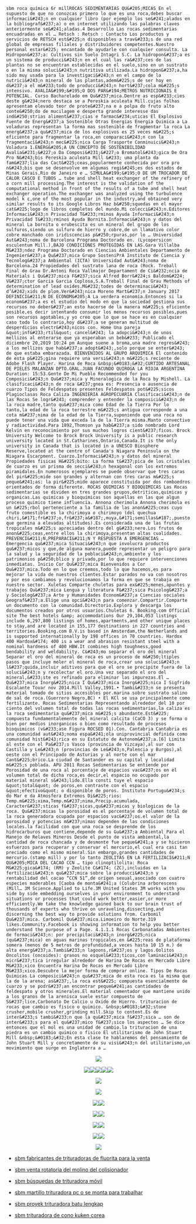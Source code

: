
```
sbm roca química 6r millROCAS SEDIMENTARIAS QU&#205;MICAS En el supuesto de que no conozcas primero lo que es una roca,debes buscar informaci&#243;n en cualquier libro (por ejemplo los se&#241;alados en la bibliograf&#237;a) o en internet utilizando las palabras claves anteriormente se&#241;aladas.4 Desarrollo Las rocas sedimentarias encuadradas en el … Retsch : Retsch : Contacto Los productos y servicios de RETSCH est&#225;n disponibles a trav&#233;s de una red global de empresas filiales y distribuidores competentes.Nuestro personal estar&#225; encantado de ayudarle con cualquier consulta. La Hidropon&#237;a: Cultivos sin Suelo Intagri S.C. La hidropon&#237;a es un sistema de producci&#243;n en el cual las ra&#237;ces de las plantas no se encuentran establecidas en el suelo,sino en un sustrato o en la misma soluci&#243;n nutritiva utilizada.La hidropon&#237;a,ha sido muy usada para la investigaci&#243;n en el campo de la nutrici&#243;n mineral de las plantas,adem&#225;s de ser hoy en d&#237;a el m&#233;todo de producci&#243;n hort&#237;cola m&#225;s intensivo. AVALIA&#199;&#195;O DOS PAR&#194;METROS NUTRICIONAIS E POTENCIAL. Curso Bacharelado em Qu&#237;mica.Dentre as esp&#233;cies deste g&#234;nero destaca se a Pereskia aculeata Mill.cujas folhas apresentam elevado teor de prote&#237;na e a polpa do fruto alto conte&#250;do de mucilagem e desperta grande interesse das ind&#250;strias aliment&#237;cias e farmac&#234;uticas El Explosivo Fuente de Energ&#237;a Sostenible Otras Energias Energia Quimica a La voladuras representan la forma mas sostenible de fragmentar la roca La energ&#237;a qu&#237;mica de los explosivos es 25 veces m&#225;s eficiente para fragmentar la roca,en comparaci&#243;n con la fragmentaci&#243;n mec&#225;nica Carga Trasporte Conminuici&#243;n Voladura 1.ENERG&#205;A UN CONCEPTO DE SOSTENIBILIDAD Avalia&#231;&#227;o Da Composi&#231;&#227;o Bromatol&#243;gica De Ora Pro N&#243;bis Pereskia aculeata Mill &#233; uma planta da fam&#237;lia das Cact&#225;ceas,popularmente conhecida por ora pro n&#243;bis que se desenvolve em algumas regi&#245;es dos estados de Minas Gerais,Rio de Janeiro e … SIMULA&#199;&#195;O DE UM TROCADOR DE CALOR CASCO E TUBOS … tube and shell heat exchanger of the refinery of a corn mill processing.The interest is the validation of the computational method in front of the results of a tube and shell heat exchanger operation.The exchanger was analyzed using the turbulence model k ε,one of the most popular in the industry,and obtained very similar results to its Google Libros Haz b&#250;squedas en el mayor cat&#225;logo de libros completos del mundo.Mi colecci&#243;n.Editores Informaci&#243;n Privacidad T&#233;rminos Ayuda Informaci&#243;n Privacidad T&#233;rminos Ayuda Bornita.Informaci&#243;n y datos del mineral La bornita o erubescita es un mineral del grupo de los sulfuros,siendo un sulfuro de hierro y cobre,de un llamativo color cobre manchado con iridiscencias p&#250;rpuras,por lo … Universidad Aut&#243;noma de Barcelona Programa Doctorado en. (Lycopersicon esculentum Mill.),BAJO CONDICIONES PROTEGIDAS EN LAS.Gara Villalba M&#233;ndez Programa Doctorado en Ciencias Ambientales Departamento de Ingenier&#237;a Qu&#237;mica Grupo SosteniPrA Instituto de Ciencia y Tecnolog&#237;a Ambiental (ICTA) Universidad Aut&#243;noma de Barcelona.24 Propiedades del sustrato lana de roca (Rock. Treball Final de Grau Dr.Antoni Roca Vallmajor Departament de Ci&#232;ncia de Materials i Qu&#237;mica F&#237;sica Alfred Borr&#224;s Baldom&#224; V&#237;ctor Garcia Garcia Coplosa,S.A.Treball Final de Grau Methods of determination of lead oxides.M&#232;todes de determinaci&#243; d’&#242;xids de plom.Ver&#243;nica Moreno Mart&#237;n January 2017 DEFINICI&#211;N DE ECONOM&#205;A La verdera economia.Entonces si la econom&#237;a es el estudio del modo en que la sociedad gestiona sus recursos no deber&#237;an esto hacerse de la manera m&#225;s eficiente posible,es decir intentando consumir los menos recursos posibles,pues son recursos agotables,y yo creo que lo que se hace es en cualquier caso todo lo contrario,hoy d&#237;a se generan multitud de desperdicios electr&#243;nicos con. Home Una pareja &quot;inf&#233;rtil&quot; cancel&#243; la adopci&#243;n de unos mellizos al enterarse que ya esperaban un beb&#233; Publicado el diciembre 20,2019 10:24 pm Aunque suene a broma,una madre regres&#243; a los mellizos que hab&#237;a adopt&#243;,solo porque se enter&#243; de que estaba embarazada. BIENVENIDOS AL GRUPO ARQUIMICA El contenido de esta p&#225;gina requiere una versi&#243;n m&#225;s reciente de Adobe Flash Player. Harina de Roca &nbsp;&#0183;&#32;CURTIDO ARTESANAL DE PIELES MALANZAN DPTO.GRAL.JUAN FACUNDO QUIROGA LA RIOJA ARGENTINA Duration: 15:53.Gente De Mi Pueblo Recommended for you Composici&#243;n Qu&#237;mica y Mineralogica de la Roca by Mishell. La clasificaci&#243;n de roca &#237;gnea es: Presencia o ausencia de cuarzo Tipos de Feldespatos presentes Feldespatos pot&#225;sicos Plagioclasas Roca Caliza INGENIERIA AGROPECUARIA Clasificaci&#243;n de las Rocas Se logr&#243; comprender y entender la composici&#243;n de la roca madre,tanto qu&#237;mica como Edad de la Tierra Por lo tanto,la edad de la roca terrestre m&#225;s antigua corresponde a una cota m&#237;nima de la edad de la Tierra,suponiendo que una roca no puede tener una vida que exceda la de la Tierra misma.Manto convectivo y radiactividad.Para 1892,Thomson ya hab&#237;a sido nombrado Lord Kelvin en reconocimiento por sus muchos logros cient&#237;ficos. Brock University Welcome to Brock Brock University is a public research university located in St.Catharines,Ontario,Canada.It is the only university in Canada that is located in a UNESCO Biosphere Reserve,located at the centre of Canada's Niagara Peninsula on the Niagara Escarpment. Cuarzo.Informaci&#243;n y datos del mineral Propiedades fisicas H&#225;bito: La forma t&#237;pica de los cristales de cuarzo es un prisma de secci&#243;n hexagonal con los extremos piramidales.En numerosos ejemplares se puede observar que tres caras del pir&#225;mide son grandes y alternan con tres caras m&#225;s peque&#241;as: la pir&#225;mide aparece constituida por dos romboedros orientados de forma diferente. ROCAS QUIMICAS Y BIOQUIMICAS Las Rocas sedimentarias se dividen en tres grandes grupos,detriticas,quimicas y organicas.Las quimicas y bioquimicas son aquellas en las que algun proceso quimico tiene influencia. Annona cherimola Annona cherimola es un &#225;rbol perteneciente a la familia de las anon&#225;ceas cuyo fruto comestible es la chirimoya o chirimoyo (del quechua chiri,&#171;fr&#237;o,fr&#237;a&#187;,muya,&#171;semillas&#187;,puesto que germina a elevadas altitudes).Es considerada una de las frutas tropicales m&#225;s apreciadas dentro del g&#233;nero.Los frutos de anon&#225;ceas,entre ellos la chirimoya,presentan altas cualidades. PREVENCI&#211;N,PREPARACI&#211;N Y RESPUESTA A EMERGENCIAS … Emergencia qu&#237;mica Situaci&#243;n que involucra productos qu&#237;micos y que,de alguna manera,puede representar un peligro para la salud y la seguridad de la poblaci&#243;n,ambiente y los patrimonios p&#250;blico y privado,por lo que requiere intervenciones inmediatas. Inicio Cor Qu&#237;mica Bienvenidos a Cor Qu&#237;mica.Todo en lo que creemos,todo lo que hacemos,es para mejorar la vida de nuestros clientes.Estar parados no va con nosotros y por eso cambiamos y revolucionamos la forma en que se trabaja en nuestro sector. Xuletas Comparte chuletas para ex&#225;menes,apuntes y trabajos Qu&#237;mica Lengua y literatura F&#237;sica Psicolog&#237;a y Sociolog&#237;a Arte y Humanidades Econom&#237;a Ciencias sociales Geograf&#237;a.Elige una opci&#243;n para comenzar.Compartir.Comparte un documento con la comunidad.Directorio.Explora y descarga los documentos creados por otros usuarios.Chuletas 6. Booking.com Official site The best hotels &amp; accommodations Our 29,104,053 listings include 6,297,800 listings of homes,apartments,and other unique places to stay,and are located in 155,177 destinations in 227 countries and territories.Booking.com B.V.is based in Amsterdam,the Netherlands and is supported internationally by 198 offices in 70 countries. Hardox 400 Hardox&#174; 400 is a wear and abrasion resistant steel with a nominal hardness of 400 HBW.It combines high toughness,good bendability and weldability. C&#243;mo separar el oro del mineral Separar el oro del mineral de roca es un proceso de m&#250;ltiples pasos que incluye moler el mineral de roca,crear una soluci&#243;n l&#237;quida,incluir aditivos para que el oro se precipite fuera de la soluci&#243;n y recolectar el oro.Una vez separado el oro del mineral,&#233;ste es refinado para eliminar las impurezas.El … Qu&#237;mica Inorg&#225;nica I Qu&#237;mica Inorg&#225;nica I Sigfrido Escalante Tovar nov 2014.Mill Valley,1991.• Tambi&#233;n se presenta material tomado de sitios accesibles por.marina sobre sustrato salino de sal de roca.(Guerrero Negro,BC) • El KCl se usa principalmente como fertilizante. Rocas Sedimentarias Representando alrededor del 10 por ciento del volumen total de todas las rocas sedimentarias,la caliza es la roca sedimentaria qu&#237;mica m&#225;s abundante.Est&#225; compuesta fundamentalemente del mineral calcita (CaCO 3) y se forma o bien por medios inorganicos o bien como resultado de procesos bioquimicos (v&#233;ase Figura ROCSED 01).Con. Cantabria Cantabria es una comunidad aut&#243;noma espa&#241;ola uniprovincial definida como comunidad hist&#243;rica en su Estatuto de Autonom&#237;a.[6] Limita al este con el Pa&#237;s Vasco (provincia de Vizcaya),al sur con Castilla y Le&#243;n (provincias de Le&#243;n,Palencia y Burgos),al oeste con el Principado de Asturias y al norte con el mar Cant&#225;brico.La ciudad de Santander es su capital y localidad m&#225;s poblada. APU 2011 Rocas Sedimentarias Se entiende por Porosidad de una roca al porcentaje de espacios vac&#237;os en el volumen total de dicha roca,es decir,el espacio no ocupado por material mineral s&#243;lido.Ella consti tuye el espacio &quot;total&quot; de poros,en contraste con el espacio &quot;efectivo&quot; o disponible de poros. Instituto Portugu&#234;s do Mar e da Atmosfera Extremos Di&#225;rios: Temp.m&#225;xima,Temp.m&#237;nima,Precip.acumulada, Caracter&#237;sticas f&#237;sicas,qu&#237;micas y biologicas de la roca. Qu&#237;micas la porosidad es el porcentaje de volumen total de la roca generadora ocupada por espacios vac&#237;os.el valor de la porosidad y potencias m&#237;nimas dependen de las condiciones locales.la facilidad con que una roca se desprende de los hidrocarburos que contiene,depende de su Gu&#237;a Ambiental Para el Manejo de Relaves Mineros Desde el punto de vista ambiental,la cantidad de roca chancada y de desmonte fue peque&#241;a y se hicieron esfuerzos para recuperar y conservar el mercurio,el cual era casi tan preciado como el mismo mineral.Sin embargo,grandes cantidades de mercurio.(stamp mill) y por lo tanto ZEOLITAS EN LA FERTILIZACI&#211;N QU&#205;MICA DEL CACAO CCN … tipo clinoptilolita: Roca M&#225;gica&#174; (RM) y Zeolite C&#174; (ZC),incluidas en la fertilizaci&#243;n qu&#237;mica sobre la producci&#243;n y rentabilidad del cacao “CCN 51”,de origen sexual,asociado con cuatro especies maderables [Caoba de monta&#241;a (Colubrina arborescens (Mill… 3M Science.Applied to Life.3M United States 3M works with you side by side embedding ourselves in your environment to understand situations or processes that could work better,easier,or more efficiently.We take the knowledge gained back to our brain trust of thousands of experts who thrive on unraveling,dissecting,and discerning the best way to provide solutions from. Carbomil Qu&#237;mica. Carbomil Qu&#237;mica.Limoeiro do Norte.319 likes.Community.Facebook is showing information to help you better understand the purpose of a Page. 4.1.1.1 Rocas Carbonatadas Ambientes de formaci&#243;n: por precipitaci&#243;n inorg&#225;nica (qu&#237;mica) en aguas marinas tropicales,en &#225;reas de plataforma somera (menos de 5 metros de profundidad,a veces hasta 10 15 m.) de alta energ&#237;a.Tambi&#233;n lagoons,r&#237;os y lagos.Oolitos Oncolitos (oncoides): granos no esquel&#233;ticos,con laminaci&#243;n micr&#237;tica irregular alrededor de Harina De Rocas en Mercado Libre M&#233;xico Encuentra Harina De Rocas en Mercado Libre M&#233;xico.Descubre la mejor forma de comprar online. Tipos De Rocas Quimicas La composici&#243;n qu&#237;mica de esta roca es la misma que la de la arena; as&#237;,la roca est&#225; compuesta esencialmente de cuarzo y se podr&#237;an encontrar peque&#241;as cantidades de feldespato y otros minerales.El material cementador que mantiene unido a los granos de la arenisca suele estar compuesto de S&#237;lice,Carbonato De Calcio u Oxido de Hierro. trituracion de rocas que cambio es fisico o quimico. &nbsp;&#0183;&#32;stone crusher,mobile crusher,grinding mill.Skip to content.Es de inter&#233;s tambi&#233;n que la qu&#237;mica f&#237;sica … son de inter&#233;s para el qu&#237;mico f&#237;sico los aspectos … Se dice entonces que el mol es una unidad de cambio.la trituracion de una piedra es un cambio quimico o fisico El utilitarismo de John Stuart Mill &nbsp;&#0183;&#32;En esta clase te hablaremos del pensamiento de John Stuart Mill y concretamente de su visi&#243;n del utilitarismo,un movimiento que surge en Inglaterra a … 
```

<div align="center">

<a href="https://es-crusher.shibang-china.com/github&k=sbm+roca+qu%C3%ADmica+6r+mill"><img src="https://static.shibang-china.com/es/crusher/logo.jpg"></a>

<a href="https://es-crusher.shibang-china.com/github&k=sbm+roca+qu%C3%ADmica+6r+mill"><img src="https://static.shibang-china.com/es/crusher/index.jpg"></a><a href="https://es-crusher.shibang-china.com/material.htmlgithub&k=sbm+roca+qu%C3%ADmica+6r+mill"><img src="https://static.shibang-china.com/es/crusher/material.jpg"></a><a href="https://es-crusher.shibang-china.com/application.htmlgithub&k=sbm+roca+qu%C3%ADmica+6r+mill"><img src="https://static.shibang-china.com/es/crusher/application.jpg"></a><a href="https://es-crusher.shibang-china.com/aboutus.htmlgithub&k=sbm+roca+qu%C3%ADmica+6r+mill"><img src="https://static.shibang-china.com/es/crusher/aboutus.jpg"></a><a href="https://es-crusher.shibang-china.com/contact.htmlgithub&k=sbm+roca+qu%C3%ADmica+6r+mill"><img src="https://static.shibang-china.com/es/crusher/contact.jpg"></a>

<a href="https://es-crusher.shibang-china.com/github&k=sbm+roca+qu%C3%ADmica+6r+mill"><img src="https://static.shibang-china.com/es/crusher/banner.jpg"></a>

<a href="https://swt.shibang-china.com/github&k=sbm+roca+qu%C3%ADmica+6r+mill"><img src="https://static.shibang-china.com/es/crusher/text.jpg"></a>

<a href="https://swt.shibang-china.com/github&k=sbm+roca+qu%C3%ADmica+6r+mill"><img src="https://static.shibang-china.com/es/crusher/chat.jpg"></a><a href="https://es-crusher.shibang-china.com/contact.htmlgithub&k=sbm+roca+qu%C3%ADmica+6r+mill"><img src="https://static.shibang-china.com/es/crusher/message.jpg"></a>

<a href="https://es-crusher.shibang-china.com/products/pe.htmlgithub&k=sbm+roca+qu%C3%ADmica+6r+mill"><img src="https://static.shibang-china.com/es/crusher/pe.jpg"></a><a href="https://es-crusher.shibang-china.com/products/pf.htmlgithub&k=sbm+roca+qu%C3%ADmica+6r+mill"><img src="https://static.shibang-china.com/es/crusher/pf.jpg"></a>

<a href="https://es-crusher.shibang-china.com/products/hpt.htmlgithub&k=sbm+roca+qu%C3%ADmica+6r+mill"><img src="https://static.shibang-china.com/es/crusher/hpt.jpg"></a><a href="https://es-crusher.shibang-china.com/products/vsi.htmlgithub&k=sbm+roca+qu%C3%ADmica+6r+mill"><img src="https://static.shibang-china.com/es/crusher/vsi.jpg"></a>

<a href="https://es-crusher.shibang-china.com/products/klv.htmlgithub&k=sbm+roca+qu%C3%ADmica+6r+mill"><img src="https://static.shibang-china.com/es/crusher/klv.jpg"></a><a href="https://es-crusher.shibang-china.com/products/portable.htmlgithub&k=sbm+roca+qu%C3%ADmica+6r+mill"><img src="https://static.shibang-china.com/es/crusher/portable.jpg"></a>

<a href="https://swt.shibang-china.com/github&k=sbm+roca+qu%C3%ADmica+6r+mill"><img src="https://static.shibang-china.com/es/crusher/case.jpg"></a>

</div>


* [sbm fabricantes de trituradoras de fluorita para la venta](sbm%20fabricantes%20de%20trituradoras%20de%20fluorita%20para%20la%20venta.md)

* [sbm venta rotatoria del molino del colisionador](sbm%20venta%20rotatoria%20del%20molino%20del%20colisionador.md)

* [sbm búsquedas de trituradora móvil](sbm%20b%C3%BAsquedas%20de%20trituradora%20m%C3%B3vil.md)

* [sbm martillo trituradora pc o se monta para trabalhar](sbm%20martillo%20trituradora%20pc%20o%20se%20monta%20para%20trabalhar.md)

* [sbm proyek trituradora batu lengkap](sbm%20proyek%20trituradora%20batu%20lengkap.md)

* [sbm trituradora de cono kuken corea](sbm%20trituradora%20de%20cono%20kuken%20corea.md)